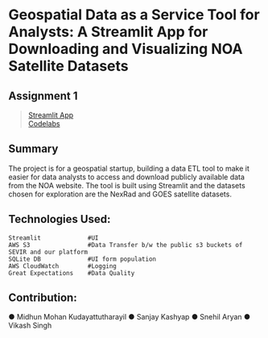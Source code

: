 # Geospatial Data as a Service Tool for Analysts: A Streamlit App for Downloading and Visualizing NOA Satellite Datasets
## Assignment 1

> [Streamlit App](https://mi6daas.streamlit.app) <br>
> [Codelabs](https://codelabs-preview.appspot.com/?file_id=1LlSUQF9Ixa4IFk45f9_GD6jMIE73DX39n7bGfjhB7JY#0) <br>

## Summary 
The project is for a geospatial startup, building a data ETL tool to make it easier for data analysts to access and download publicly available data from the NOA website. The tool is built using Streamlit and the datasets chosen for exploration are the NexRad and GOES satellite datasets.

## Technologies Used:
```
Streamlit             #UI
AWS S3                #Data Transfer b/w the public s3 buckets of SEVIR and our platform
SQLite DB             #UI form population
AWS CloudWatch        #Logging
Great Expectations    #Data Quality
```
## Contribution: <br>
● Midhun Mohan Kudayattutharayil
● Sanjay Kashyap
● Snehil Aryan
● Vikash Singh

